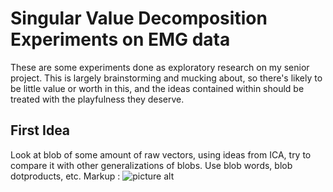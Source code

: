 Singular Value Decomposition Experiments on EMG data
=============
These are some experiments done as exploratory research on my senior project.
This is largely brainstorming and mucking about, so there's likely to be little
value or worth in this, and the ideas contained within should be treated with the
playfulness they deserve.


First Idea
---------------
Look at blob of some amount of raw vectors, using ideas from ICA, try to compare it with other
generalizations of blobs. Use blob words, blob dotproducts, etc.
Markup : ![picture alt](https://upload.wikimedia.org/wikipedia/commons/thumb/3/38/Emoji_u1f64b.svg/128px-Emoji_u1f64b.svg.png)

